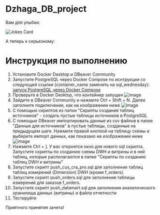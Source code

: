 # Dzhaga_DB_project

Вам для улыбки:

![Jokes Card](https://readme-jokes.vercel.app/api)

А теперь к серьезному: 

# Инструкция по выполнению
1. Установите Docker Desktop и DBeaver Community
2. Запустите PostgreSQL через Docker Compose по иснтрукции со следующей ссылки (container_name заменить на sql_wednesday):
[запуск PostgreSQL через Docker Compose](https://habr.com/ru/articles/823816/)
4. Проверьте в Docker Desktop, что контейнер запущен
![image](https://github.com/user-attachments/assets/38e23fde-e710-437b-8910-e157f34093f1)
5. Зайдите в DBeaver Community и нажмите Ctrl + Shift + N. Далее заполните подключение, как на изображении ниже
![image](https://github.com/user-attachments/assets/4305c3f7-793c-4d80-9788-e9dbbef6efd5)
6. С помощью скриптов из папки "Cкрипты создания таблиц источников" - создать пустые таблицы источников в PostgreSQL
7. С помощью DBeaver импортировать данные из csv файлов в папке "Данные для источников" в пустые таблицы, созданные на предыдущем шаге. Нажмите правой кнопкой на таблицу схемы и выберите импорт данных, как показано на изображении ниже
![image](https://github.com/user-attachments/assets/b8daef55-9f49-4d69-a25f-86a7ba9167cd)
8. Нажмите Ctrl + ]. У вас откроется окно для нового sql скрипта. Запустите скрипты по созданию схемы DWH и витрины и в ней таблиц, которые располагаются в папке "Скрипты по созданию таблиц DWH и витрины"
9. Запустите скрипт push_cus_cra_pro.sql для заполнения таблиц таблиц измерений (Dimension) DWH (кроме f_orders).
10. Запустите скрипт push_orders.sql для заполнения таблицы измерений для заказов f_orders.
11. Запустите скрипт push_datamart.sql для заполнения аналитического хранилища данных (витрины) и файла отчетности
12. Тестируйте

Приятного принятия зачета!
